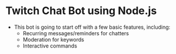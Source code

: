 # Twitch Chat Bot using Node.js
- This bot is going to start off with a few basic features, including:
	- Recurring messages/reminders for chatters
	- Moderation for keywords
	- Interactive commands
